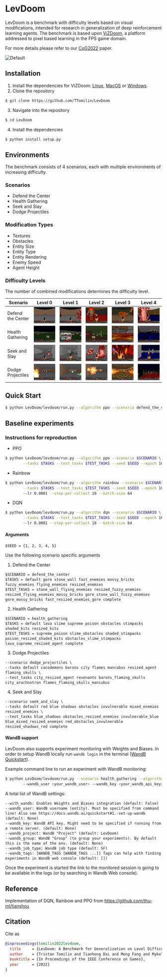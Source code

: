 # LevDoom
LevDoom is a benchmark with difficulty levels based on visual modifications, intended for research in generalization of deep reinforcement learning agents. The benchmark is based upon [ViZDoom](https://github.com/mwydmuch/ViZDoom), a platform addressed to pixel based learning in the FPS game domain.

For more details please refer to our [CoG2022](https://ieee-cog.org/2022/assets/papers/paper_30.pdf) paper.

![Default](gifs/scenarios.gif)

## Installation
1. Install the dependencies for ViZDoom: [Linux](https://github.com/mwydmuch/ViZDoom/blob/master/doc/Building.md#-linux), [MacOS](https://github.com/mwydmuch/ViZDoom/blob/master/doc/Building.md#-linux) or [Windows](https://github.com/mwydmuch/ViZDoom/blob/master/doc/Building.md#-windows).
2. Clone the repository
```bash
$ git clone https://github.com/TTomilin/LevDoom
```
3. Navigate into the repository
```bash
$ cd LevDoom
```
4. Install the dependencies 
```bash 
$ python install setup.py
```
## Environments
The benchmark consists of 4 scenarios, each with multiple environments of increasing difficulty.

### Scenarios
- Defend the Center
- Health Gathering
- Seek and Slay
- Dodge Projectiles

### Modification Types
- Textures
- Obstacles
- Entity Size
- Entity Type
- Entity Rendering
- Enemy Speed
- Agent Height

### Difficulty Levels
The number of combined modifications determines the difficulty level.

| Scenario          | Level 0                                                          | Level 1                                                                   | Level 2                                                                                                | Level 3                                                                                                                    | Level 4                                                            |
|-------------------|------------------------------------------------------------------|---------------------------------------------------------------------------|--------------------------------------------------------------------------------------------------------|----------------------------------------------------------------------------------------------------------------------------|--------------------------------------------------------------------|
| Defend the Center | ![Default](images/defend_the_center/Level0_Default.png?raw=true) | ![Gore](images/defend_the_center/Level1_Gore.png?raw=true)                | ![Stone Wall + Flying Enemies](images/defend_the_center/Level2_Stone_Wall_Flying_Enemies.png?raw=true) | ![Resized Flying Enemies + Mossy Bricks](images/defend_the_center/Level3_Resized_Flying_Enemies_Mossy_Bricks.png?raw=true) | ![Complete](images/defend_the_center/Level4_Complete.png?raw=true) |
| Health Gathering  | ![Default](images/health_gathering/Level0_Default.png?raw=true)  | ![Resized Kits](images/health_gathering/Level1_Resized_Kits.png?raw=true) | ![Stone Wall + Flying Enemies](images/health_gathering/Level2_Slime_Obstacles.png?raw=true)            | ![Lava + Supreme + Resized Agent](images/health_gathering/Level3_Lava_Supreme_Resized_Agent.png?raw=true)                  | ![Complete](images/health_gathering/Level4_Complete.png?raw=true)  |
| Seek and Slay     | ![Default](images/seek_and_slay/Level0_Default.png?raw=true)     | ![Shadows](images/seek_and_slay/Level1_Shadows.png?raw=true)              | ![Obstacles + Resized Enemies](images/seek_and_slay/Level2_Obstacles_Resized_Enemies.png?raw=true)     | ![Red + Obstacles + Invulnerable](images/seek_and_slay/Level3_Red_Obstacles_Invulnerable.png?raw=true)                     | ![Complete](images/seek_and_slay/Level4_Complete.png?raw=true)     |
| Dodge Projectiles | ![Default](images/dodge_projectiles/Level0_Default.png?raw=true) | ![Barons](images/dodge_projectiles/Level1_Barons.png?raw=true)            | ![Revenants](images/dodge_projectiles/Level2_Revenants.png?raw=true)                                   | ![Flames + Flaming Skulls + Mancubus](images/dodge_projectiles/Level3_Flames_Flaming_Skulls_Mancubus.png?raw=true)         | ![Complete](images/dodge_projectiles/Level4_Complete.png?raw=true) |

## Quick Start
```bash
$ python LevDoom/levdoom/run.py --algorithm ppo --scenario defend_the_center
```

## Baseline experiments

[//]: # (### Results)
[//]: # (TODO)

### Instructions for reproduction
- PPO
```bash
$ python LevDoom/levdoom/run.py --algorithm ppo --scenario $SCENARIO \
        --tasks $TASKS --test_tasks $TEST_TASKS --seed $SEED --epoch 100
```
- Rainbow
```bash
$ python LevDoom/levdoom/run.py --algorithm rainbow --scenario $SCENARIO \
        --tasks $TASKS --test_tasks $TEST_TASKS --seed $SEED --epoch 100 \ 
        --lr 0.0001 --step-per-collect 10 --batch-size 64
```
- DQN
```bash
$ python LevDoom/levdoom/run.py --algorithm dqn --scenario $SCENARIO \
        --tasks $TASKS --test_tasks $TEST_TASKS --seed $SEED --epoch 100 \ 
        --lr 0.0001 --step-per-collect 10 --batch-size 64
```

#### Arguments

`$SEED = {1, 2, 3, 4, 5}`

Use the following scenario specific arguments

1. Defend the Center
```
$SCENARIO = defend_the_center
$TASKS = default gore stone_wall fast_enemies mossy_bricks fuzzy_enemies flying_enemies resized_enemies
$TEST_TASKS = stone_wall_flying_enemies resized_fuzzy_enemies resized_flying_enemies_mossy_bricks gore_stone_wall_fuzzy_enemies gore_mossy_bricks fast_resized_enemies_gore complete
```
2. Health Gathering
```
$SCENARIO = health_gathering
$TASKS = default lava slime supreme poison obstacles stimpacks shaded_kits resized_kits
$TEST_TASKS = supreme_poison slime_obstacles shaded_stimpacks poison_resized_shaded_kits obstacles_slime_stimpacks lava_supreme_resized_agent complete
```
3. Dodge Projectiles
```
--scenario dodge_projectiles \
--tasks default cacodemons barons city flames mancubus resized_agent flaming_skulls \
--test_tasks city_resized_agent revenants barons_flaming_skulls city_arachnotron flames_flaming_skulls_mancubus
```
4. Seek and Slay
```
--scenario seek_and_slay \
--tasks default red blue shadows obstacles invulnerable mixed_enemies resized_enemies \
--test_tasks blue_shadows obstacles_resized_enemies invulnerable_blue blue_mixed_resized_enemies red_obstacles_invulnerable resized_shadows_red complete
```

#### WandB support

LevDoom also supports experiment monitoring with Weights and Biases. In order to setup WandB locally
run `wandb login` in the terminal ([WandB Quickstart](https://docs.wandb.ai/quickstart#1.-set-up-wandb)).

Example command line to run an experiment with WandB monitoring:

```bash
$ python LevDoom/levdoom/run.py --scenario health_gathering --algorithm ppo --with_wandb True \ 
        --wandb_user <your_wandb_user> --wandb_key <your_wandb_api_key> --wandb_tags benchmark doom ppo
```

A total list of WandB settings:

```
--with_wandb: Enables Weights and Biases integration (default: False)
--wandb_user: WandB username (entity). Must be specified from command line! Also see https://docs.wandb.ai/quickstart#1.-set-up-wandb (default: None)
--wandb_key: WandB API key. Might need to be specified if running from a remote server. (default: None)
--wandb_project: WandB "Project" (default: LevDoom)
--wandb_group: WandB "Group" (to group your experiments). By default this is the name of the env. (default: None)
--wandb_job_type: WandB job type (default: SF)
--wandb_tags: [WANDB_TAGS [WANDB_TAGS ...]] Tags can help with finding experiments in WandB web console (default: [])
```

Once the experiment is started the link to the monitored session is going to be available in the logs (or by searching in Wandb Web console).

## Reference
Implementation of DQN, Rainbow and PPO from https://github.com/thu-ml/tianshou

## Citation
Cite as
```bib
@inproceedings{tomilin2022levdoom,
  title     = {LevDoom: A Benchmark for Generalization on Level Difficulty in Reinforcement Learning},
  author    = {Tristan Tomilin and Tianhong Dai and Meng Fang and Mykola Pechenizkiy},
  booktitle = {In Proceedings of the IEEE Conference on Games},
  year      = {2022}
}
```